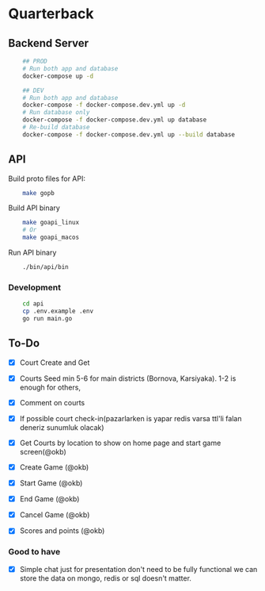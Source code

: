 # Quarterback 

## Backend Server

```sh
    ## PROD
    # Run both app and database
    docker-compose up -d  

    ## DEV
    # Run both app and database
    docker-compose -f docker-compose.dev.yml up -d  
    # Run database only
    docker-compose -f docker-compose.dev.yml up database
    # Re-build database
    docker-compose -f docker-compose.dev.yml up --build database

```

## API

Build proto files for API:

```sh
    make gopb
```

Build API binary
```sh
    make goapi_linux
    # Or
    make goapi_macos
```

Run API binary
```sh
    ./bin/api/bin
```

### Development

```sh
    cd api
    cp .env.example .env
    go run main.go
```

## To-Do

- [x] Court Create and Get
- [x] Courts Seed min 5-6 for main districts (Bornova, Karsiyaka). 1-2 is enough for others,
- [x] Comment on courts
- [x] If possible court check-in(pazarlarken is yapar redis varsa ttl'li falan deneriz sunumluk olacak)
- [x] Get Courts by location to show on home page and start game screen(@okb)
- [x] Create Game (@okb)
- [x] Start Game (@okb)
- [x] End Game (@okb)
- [x] Cancel Game (@okb)
- [x] Scores and points (@okb)


### Good to have
- [x] Simple chat just for presentation don't need to be fully functional we can store the data on mongo, redis or sql doesn't matter.

